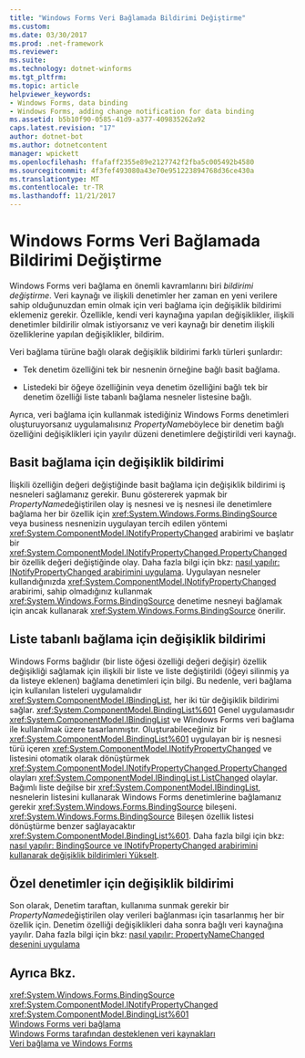 ```yaml
---
title: "Windows Forms Veri Bağlamada Bildirimi Değiştirme"
ms.custom: 
ms.date: 03/30/2017
ms.prod: .net-framework
ms.reviewer: 
ms.suite: 
ms.technology: dotnet-winforms
ms.tgt_pltfrm: 
ms.topic: article
helpviewer_keywords:
- Windows Forms, data binding
- Windows Forms, adding change notification for data binding
ms.assetid: b5b10f90-0585-41d9-a377-409835262a92
caps.latest.revision: "17"
author: dotnet-bot
ms.author: dotnetcontent
manager: wpickett
ms.openlocfilehash: ffafaff2355e89e2127742f2fba5c005492b4580
ms.sourcegitcommit: 4f3fef493080a43e70e951223894768d36ce430a
ms.translationtype: MT
ms.contentlocale: tr-TR
ms.lasthandoff: 11/21/2017
---
```

# <a name="change-notification-in-windows-forms-data-binding"></a>Windows Forms Veri Bağlamada Bildirimi Değiştirme
Windows Forms veri bağlama en önemli kavramlarını biri *bildirimi değiştirme*. Veri kaynağı ve ilişkili denetimler her zaman en yeni verilere sahip olduğunuzdan emin olmak için veri bağlama için değişiklik bildirimi eklemeniz gerekir. Özellikle, kendi veri kaynağına yapılan değişiklikler, ilişkili denetimler bildirilir olmak istiyorsanız ve veri kaynağı bir denetim ilişkili özelliklerine yapılan değişiklikler, bildirim.  
  
 Veri bağlama türüne bağlı olarak değişiklik bildirimi farklı türleri şunlardır:  
  
-   Tek denetim özelliğini tek bir nesnenin örneğine bağlı basit bağlama.  
  
-   Listedeki bir öğeye özelliğinin veya denetim özelliğini bağlı tek bir denetim özelliği liste tabanlı bağlama nesneler listesine bağlı.  
  
 Ayrıca, veri bağlama için kullanmak istediğiniz Windows Forms denetimleri oluşturuyorsanız uygulamalısınız *PropertyName*böylece bir denetim bağlı özelliğini değişiklikleri için yayılır düzeni denetimlere değiştirildi veri kaynağı.  
  
## <a name="change-notification-for-simple-binding"></a>Basit bağlama için değişiklik bildirimi  
 İlişkili özelliğin değeri değiştiğinde basit bağlama için değişiklik bildirimi iş nesneleri sağlamanız gerekir. Bunu göstererek yapmak bir *PropertyName*değiştirilen olay iş nesnesi ve iş nesnesi ile denetimlere bağlama her bir özellik için <xref:System.Windows.Forms.BindingSource> veya business nesnenizin uygulayan tercih edilen yöntemi <xref:System.ComponentModel.INotifyPropertyChanged> arabirimi ve başlatır bir <xref:System.ComponentModel.INotifyPropertyChanged.PropertyChanged> bir özellik değeri değiştiğinde olay. Daha fazla bilgi için bkz: [nasıl yapılır: INotifyPropertyChanged arabirimini uygulama](../../../docs/framework/winforms/how-to-implement-the-inotifypropertychanged-interface.md). Uygulayan nesneler kullandığınızda <xref:System.ComponentModel.INotifyPropertyChanged> arabirimi, sahip olmadığınız kullanmak <xref:System.Windows.Forms.BindingSource> denetime nesneyi bağlamak için ancak kullanarak <xref:System.Windows.Forms.BindingSource> önerilir.  
  
## <a name="change-notification-for-list-based-binding"></a>Liste tabanlı bağlama için değişiklik bildirimi  
 Windows Forms bağlıdır (bir liste öğesi özelliği değeri değişir) özellik değişikliği sağlamak için ilişkili bir liste ve liste değiştirildi (öğeyi silinmiş ya da listeye eklenen) bağlama denetimleri için bilgi. Bu nedenle, veri bağlama için kullanılan listeleri uygulamalıdır <xref:System.ComponentModel.IBindingList>, her iki tür değişiklik bildirimi sağlar. <xref:System.ComponentModel.BindingList%601> Genel uygulamasıdır <xref:System.ComponentModel.IBindingList> ve Windows Forms veri bağlama ile kullanılmak üzere tasarlanmıştır. Oluşturabileceğiniz bir <xref:System.ComponentModel.BindingList%601> uygulayan bir iş nesnesi türü içeren <xref:System.ComponentModel.INotifyPropertyChanged> ve listesini otomatik olarak dönüştürmek <xref:System.ComponentModel.INotifyPropertyChanged.PropertyChanged> olayları <xref:System.ComponentModel.IBindingList.ListChanged> olaylar. Bağımlı liste değilse bir <xref:System.ComponentModel.IBindingList>, nesnelerin listesini kullanarak Windows Forms denetimlerine bağlamanız gerekir <xref:System.Windows.Forms.BindingSource> bileşeni. <xref:System.Windows.Forms.BindingSource> Bileşen özellik listesi dönüştürme benzer sağlayacaktır <xref:System.ComponentModel.BindingList%601>. Daha fazla bilgi için bkz: [nasıl yapılır: BindingSource ve INotifyPropertyChanged arabirimini kullanarak değişiklik bildirimleri Yükselt](../../../docs/framework/winforms/controls/raise-change-notifications--bindingsource.md).  
  
## <a name="change-notification-for-custom-controls"></a>Özel denetimler için değişiklik bildirimi  
 Son olarak, Denetim taraftan, kullanıma sunmak gerekir bir *PropertyName*değiştirilen olay verileri bağlanması için tasarlanmış her bir özellik için. Denetim özelliği değişiklikleri daha sonra bağlı veri kaynağına yayılır. Daha fazla bilgi için bkz: [nasıl yapılır: PropertyNameChanged desenini uygulama](../../../docs/framework/winforms/how-to-apply-the-propertynamechanged-pattern.md)  
  
## <a name="see-also"></a>Ayrıca Bkz.  
 <xref:System.Windows.Forms.BindingSource>  
 <xref:System.ComponentModel.INotifyPropertyChanged>  
 <xref:System.ComponentModel.BindingList%601>  
 [Windows Forms veri bağlama](../../../docs/framework/winforms/windows-forms-data-binding.md)  
 [Windows Forms tarafından desteklenen veri kaynakları](../../../docs/framework/winforms/data-sources-supported-by-windows-forms.md)  
 [Veri bağlama ve Windows Forms](../../../docs/framework/winforms/data-binding-and-windows-forms.md)
